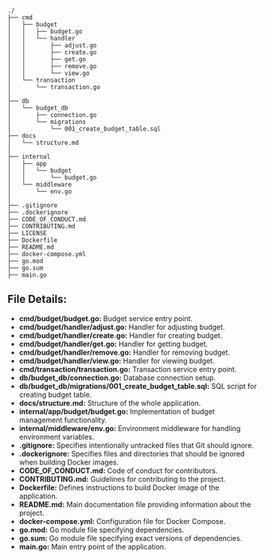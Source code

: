     ./
    ├── cmd
    │   ├── budget
    │   │   ├── budget.go
    │   │   └── handler
    │   │       ├── adjust.go
    │   │       ├── create.go
    │   │       ├── get.go
    │   │       ├── remove.go
    │   │       └── view.go
    │   └── transaction
    │       └── transaction.go
    │
    ├── db
    │   └── budget_db
    │       ├── connection.go
    │       └── migrations
    │           └── 001_create_budget_table.sql
    ├── docs
    │   └── structure.md
    │
    ├── internal
    │   ├── app
    │   │   └── budget
    │   │       └── budget.go
    │   └── middleware
    │       └── env.go
    │
    ├── .gitignore
    ├── .dockerignore
    ├── CODE_OF_CONDUCT.md
    ├── CONTRIBUTING.md
    ├── LICENSE
    ├── Dockerfile
    ├── README.md
    ├── docker-compose.yml
    ├── go.mod
    ├── go.sum
    ├── main.go

## **File Details:**

- **cmd/budget/budget.go:** Budget service entry point.
- **cmd/budget/handler/adjust.go:** Handler for adjusting budget.
- **cmd/budget/handler/create.go:** Handler for creating budget.
- **cmd/budget/handler/get.go:** Handler for getting budget.
- **cmd/budget/handler/remove.go:** Handler for removing budget.
- **cmd/budget/handler/view.go:** Handler for viewing budget.
- **cmd/transaction/transaction.go:** Transaction service entry point.
- **db/budget_db/connection.go:** Database connection setup.
- **db/budget_db/migrations/001_create_budget_table.sql:** SQL script for creating budget table.
- **docs/structure.md:** Structure of the whole application.
- **internal/app/budget/budget.go:** Implementation of budget management functionality.
- **internal/middleware/env.go:** Environment middleware for handling environment variables.
- **.gitignore:** Specifies intentionally untracked files that Git should ignore.
- **.dockerignore:** Specifies files and directories that should be ignored when building Docker images.
- **CODE_OF_CONDUCT.md:** Code of conduct for contributors.
- **CONTRIBUTING.md:** Guidelines for contributing to the project.
- **Dockerfile:** Defines instructions to build Docker image of the application.
- **README.md:** Main documentation file providing information about the project.
- **docker-compose.yml:** Configuration file for Docker Compose.
- **go.mod:** Go module file specifying dependencies.
- **go.sum:** Go module file specifying exact versions of dependencies.
- **main.go:** Main entry point of the application.